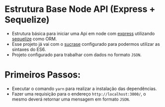 # Estrutura Base Node API (Express + Sequelize)
- Estrutura básica para iniciar uma Api em node com [express](https://www.npmjs.com/package/express) utilizando [sequelize](https://www.npmjs.com/package/sequelize) como ORM.
- Esse projeto já vai com o [sucrase](https://www.npmjs.com/package/sucrase)  configurado para podermos utilizar as sintaxes do ES6.
- Projeto configurado para trabalhar com dados no formato `JSON`.


# Primeiros Passos:
- Executar o comando `yarn` para realizar a instalação das dependências.
- Fazer uma requisição para o endereço `http://localhost:3000/`, o mesmo deverá retornar uma mensagem em formato `JSON`.

